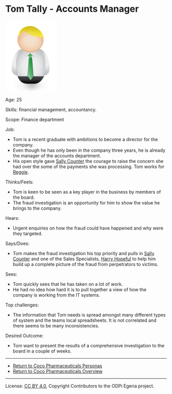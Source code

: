 <!-- SPDX-License-Identifier: CC-BY-4.0 -->
<!-- Copyright Contributors to the ODPi Egeria project. -->

# Tom Tally - Accounts Manager

![Icon](tom-tally.png)

Age: 25

Skills: financial management, accountancy.

Scope: Finance department

Job:
* Tom is a recent graduate with ambitions to become a director
for the company.
* Even though he has only been in the company three years,
he is already the manager of the accounts department.
* His open style gave [Sally Counter](sally-counter.md) the courage to raise
the concern she had over the some of the payments she was processing.
Tom works for [Reggie](reggie-mint.md).

Thinks/Feels:
* Tom is keen to be seen as a key player in the
business by members of the board.
* The fraud investigation is an opportunity for him to show
the value he brings to the company.

Hears:
* Urgent enquiries on how the fraud could have happened
and why were they targeted.

Says/Does:
* Tom makes the fraud investigation his top priority and pulls
in [Sally Counter](sally-counter.md) and one of the Sales Specialists,
[Harry Hopeful](harry-hopeful.md) to help him build up a complete
picture of the fraud from perpetrators to victims.

Sees:
* Tom quickly sees that he has taken on a lot of work.
* He had no idea how hard it is to pull together a view of how
the company is working from the IT systems.

Top challenges:
* The information that Tom needs is spread amongst many different
types of system and the teams local spreadsheets.
It is not correlated and there seems to be many inconsistencies.

Desired Outcome:
* Tom want to present the results of a comprehensive investigation
to the board in a couple of weeks.

----
* [Return to Coco Pharmaceuticals Personas](.)
* [Return to Coco Pharmaceuticals Overview](..)

----
License: [CC BY 4.0](https://creativecommons.org/licenses/by/4.0/),
Copyright Contributors to the ODPi Egeria project.
